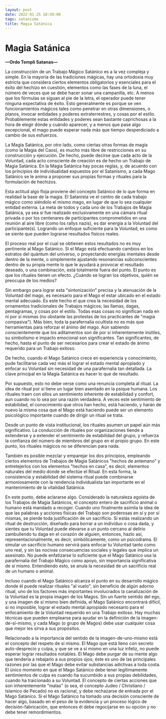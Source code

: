 ```yaml
---
layout: post
date: 2022-01-25 18:59:00
tags: satanismo
title: Magia Satánica
---
```


# Magia Satánica

**—Ordo Templi Satanas—**

La construcción de un Trabajo Mágico Satánico es a la vez compleja y simple. En la mayoría de las tradiciones mágicas, hay una ortodoxia muy estricta que considera ciertos elementos obligatorios y esenciales para el éxito del hechizo en cuestión, elementos como las fases de la luna, el número de veces que se debe hacer sonar una campanilla, etc. A menos que los fórmulas se siguan al pie de la letra, el operador puede tener ninguna expectativa de éxito. Esto generalmente es porque se ven funcionamientos mágicos tales como penetrar en otras dimensiones, o planos, invocar entidades y poderes extraterrestres, y cosas por el estilo. Probablemente estas entidades y poderes sean bastante caprichosas a la hora de elegir dónde y cuándo aparecer, y a menos que pase algo excepcional, el mago puede esperar nada más que tiempo desperdiciado a cambio de sus esfuerzos.

La Magia Satánica, por otro lado, como ciertas otras formas de magia (como la Magia del Caos), es mucho más libre de restricciones en su construcción y ejecución. De hecho, puede decirse que cada acto de la Voluntad, cada acto consciente de creación es de hecho un Trabajo de Magia Satánica. En la Magia Satánica hay pocas reglas, y, de acuerdo con los principios de individualidad expuestos por el Satanismo, a cada Mago Satánico se le anima a proponer sus propias formas y rituales para la formulación de hechizos.

Esta actitud algo floja proviene del concepto Satánico de lo que forma en realidad la base de la magia. El Satanista ve el centro de cada trabajo mágico como siéndolo el mismo mago, en lugar de que lo sea cualquier entidad externa. La meta de todos y cada uno de los Trabajos de Magia Satánica, ya sea si fue realizado exclusivamente en una cámara ritual privada o por los centenares de participantes comprometidos en una reunión al aire libre (como los rallys nazis), es dar energía a la Voluntad del participante(s). Logrando un enfoque suficiente para la Voluntad, es como se siente que pueden lograrse resultados físicos reales.

El proceso real por el cual se obtienen estos resultados no es muy pertinente al Mago Satánico. Si el Mago está efectuando cambios en los estratos del quántum del universo, o proyectando energías mentales desde dentro de la mente, o simplemente ajustando resonancias subconscientes dentro de su propia mente lo que le ayudará a provocar el resultado deseado, o una combinación, está totalmente fuera del punto. El punto es que los rituales tienen un efecto. ¿Cuándo se logran los objetivos, quién se preocupa de los medios?

Sin embargo para lograr esta "sintonización" precisa y la atenuación de la Voluntad del mago, es necesario para el Mago el estar ubicado en el estado mental adecuado. Es este hecho el que crea la necesidad de los ornamentos tradicionales de Trabajos mágicos; las llamas, dagas, pentagramas, y cosas por el estilo. Todas esas cosas no significan nada en ni por sí mismas (no obstante las protestas de los practicantes de "magia compasiva"). Más bien, toda la parafernalia ocultista no es más que herramientas para reforzar el ánimo del mago. Aún sabiendo conscientemente que los aditamentos son de por sí inherentemente inútiles, su simbolismo e impacto emocional son significantes. Tan significantes, de hecho, hasta el punto de ser necesarios para crear el estado de ánimo requerido para un Trabajo exitoso.

De hecho, cuando el Mago Satánico crece en experiencia y conocimiento, pude facilitarse cada vez más el lograr el estado mental apropiado y enfocar su Voluntad sin necesidad de una parafernalia tan detallada. La clave principal en la Magia Satánica es hacer lo que de resultado.

Por supuesto, esto no debe verse como una renuncia completa al ritual. La idea de ritual por sí tiene un lugar bien asentado en la psique humana. Los rituales traen con ellos un sentimiento inherente de estabilidad y confort, aun cuando no lo sea por una razón verdadera. A veces este sentimiento de estabilidad, el conocimiento que otros han hecho, está haciendo, y harán de nuevo la misma cosa que el Mago está haciendo puede ser un elemento psicológico importante cuando de dirigir un ritual se trata.

Desde un punto de vista institucional, los rituales asumen un papel aún más significativo. La conducción de rituales por organizaciones tiende a extenderse y a extender el sentimiento de estabilidad del grupo, y refuerza la confianza del número de miembros del grupo en el propio grupo. En este punto, los rituales mágicos no se diferencian para nada.

También es posible mezclar y emparejar los dos principios, empleando ciertos elementos de Trabajos de Magia Satánicos "hechos de antemano" y entretejerlos con los elementos "hechos en casa", es decir, elementos naturales del medio donde se efectúe el Ritual. En esta forma, la consistencia y estabilidad del sistema ritual puede combinarse armoniosamente con la rendencia individualista tan importante en el mantenimiento de la vitalidad Satánica.

En este punto, debe aclararse algo. Considerado la naturaleza egoísta de los Trabajos de Magia Satánicos, el concepto entero de sacrificio animal o humano está mandado a recoger. Cuando uno finalmente asimila la idea de que las palabras y acciones físicas del Trabajo son poderosas en sí y por sí mismas, se pierde toda justificación de un sacrificio. Si estás realizando un ritual de destrucción, diseñado para borrar a un individuo o cosa dada, y sientes que tu Voluntad puede elevarse a un punto cercano al delirio zambullendo tu daga en el corazón de alguien, entonces, hazlo así, representacionalmente, es decir, simbólicamente, como un psicodrama. El simular un sacrificio humano servirá para enfocar tu Voluntad tanto como uno real, y sin las nocivas consecuencias sociales y legales que implica un asesinato. No puede enfatizarse lo suficiente que el Mago Satánico usa la parafernalia del Trabajo Mágico como apoyo, sin importancia significativa de sí mismo. Entendiendo esto, se anula la necesidad de un sacrificio real de un humano o animal.

Incluso cuando el Mago Satánico alcanza el punto en su desarrollo mágico donde él puede realizar rituales "al vuelo", sin beneficio de algún adorno ritual, uno de los factores más importantes involucrados la canalización de la Voluntad es la propia imagen de los Magos. Sin un fuerte sentido del ego, y una imagen de sí mismo bien definida, el Mago Satánico encontrará difícil, si no imposible, lograr el estado mental apropiado necesario para el enfocamiento de la Voluntad requerido en una Trabajo exitoso. Hay muchas técnicas que pueden emplearse para ayudar en la definición de la imagen-de-sí-mismo, y cada Mago (o grupo de Magos) debe usar cualquier cosa que mejor les sirva a sus propósitos.

Relacionado a la importancia del sentido de la imagen-de-uno-mismo está el concepto del respeto de sí mismo. El Mago que está lleno con secreto auto-desprecio y culpa, y que se ve a sí mismo en una luz infeliz, no puede esperar lograr resultados notables. El Mago debe purgar de su mente algo que tendería a rebajarlo a sus propios ojos; éste es uno de las principales razones por las que el Mago debe evitar substancias adictivas a toda costa. El único momento en que el Mago Satánico debe tener legítimamente sentimientos de culpa es cuando ha sucumbido a sus propias debilidades, cuando ha traicionado a su Voluntad. El concepto de ciertas acciones que son inherentemente "malas" (o sea, el concepto Judeo / Christiano / Islamico de Pecado) no es racional, y debe rechazarse de entrada por el Mago Satánico. Si el Mago Satánico ha tomado una decisión consciente de hacer algo, basado en el peso de la evidencia y un proceso lógico de decisión-fabricación, que entonces él debe regocijarse en su opción y no debe tener remordimientos.